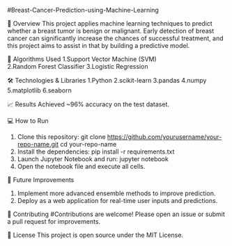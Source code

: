 #Breast-Cancer-Prediction-using-Machine-Learning

📌 Overview This project applies machine learning techniques to predict whether a breast tumor is benign or malignant. Early detection of breast cancer can significantly increase the chances of successful treatment, and this project aims to assist in that by building a predictive model.

🚀 Algorithms Used
 1.Support Vector Machine (SVM)   
 2.Random Forest Classifier
 3.Logistic Regression

🛠️ Technologies & Libraries
1.Python 
2.scikit-learn 
3.pandas 
4.numpy 
5.matplotlib 
6.seaborn

📈 Results Achieved ~96% accuracy on the test dataset.

💻 How to Run
  1. Clone this repository: git clone https://github.com/yourusername/your-repo-name.git cd your-repo-name
  2. Install the dependencies: pip install -r requirements.txt
  3. Launch Jupyter Notebook and run: jupyter notebook
  4. Open the notebook file and execute all cells.

🌱 Future Improvements 
   1. Implement more advanced ensemble methods to improve prediction. 
   2. Deploy as a web application for real-time user inputs and predictions.

🤝 Contributing 
#Contributions are welcome! Please open an issue or submit a pull request for improvements.

📜 License This project is open source under the MIT License.
